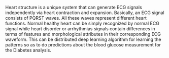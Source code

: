 Heart structure is a unique system that can generate ECG signals independently via heart contraction and expansion. Basically, an ECG signal consists of PQRST waves. All these waves represent different heart functions. Normal healthy heart can be simply recognized by normal ECG signal while heart disorder or arrhythmias signals contain differences in terms of features and morphological attributes in their corresponding ECG waveform.
This can be distributed deep learning algorithm for learning the patterns so as to do predictions about the blood glucose measurement for the Diabetes analysis.
